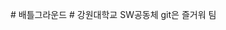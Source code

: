 <font class="papago-parent"><font class="papago-source" style="display:none;"># BattleGrounds
</font># 배틀그라운드
</font><font class="papago-parent"><font class="papago-source" style="display:none;"># 강원대학교 SW공동체 git은 즐거워 팀
</font># 강원대학교 SW공동체 git은 즐거워 팀
</font>
